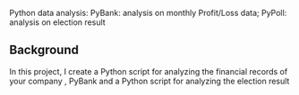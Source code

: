Python data analysis: 
                   PyBank: analysis on monthly Profit/Loss data; 
                   PyPoll: analysis on election result

## Background

In this project, I create a Python script for analyzing the financial records of your company , PyBank
and a Python script for analyzing the election result